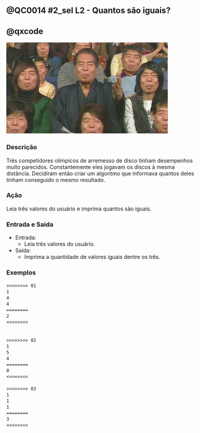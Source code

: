 ## @QC0014 #2_sel L2 - Quantos são iguais?
## @qxcode

![](capa.jpg)

### Descrição

Três competidores olímpicos de arremesso de disco tinham desempenhos muito parecidos. Constantemente eles jogavam os discos à mesma distância. Decidiram então criar um algoritmo que informava quantos deles tinham conseguido o mesmo resultado.

### Ação

Leia três valores do usuário e imprima quantos são iguais.

### Entrada e Saida

- Entrada:
    - Leia três valores do usuário.
- Saída:
    - Imprima a quantidade de valores iguais dentre os três.

### Exemplos

```
>>>>>>>> 01
1
4
4
========
2
<<<<<<<<


>>>>>>>> 02
1
5
4
========
0
<<<<<<<<

>>>>>>>> 03
1
1
1
========
3
<<<<<<<<
```

<!---
>>>>>>>> 04
1
3
3
========
2
<<<<<<<<


>>>>>>>> 05
4
4
4
========
3
<<<<<<<<


>>>>>>>> 06
1
5
1
========
2
<<<<<<<<


>>>>>>>> 07
1
3
2
========
0
<<<<<<<<


>>>>>>>> 08
6
5
4
========
0
<<<<<<<<

--->
